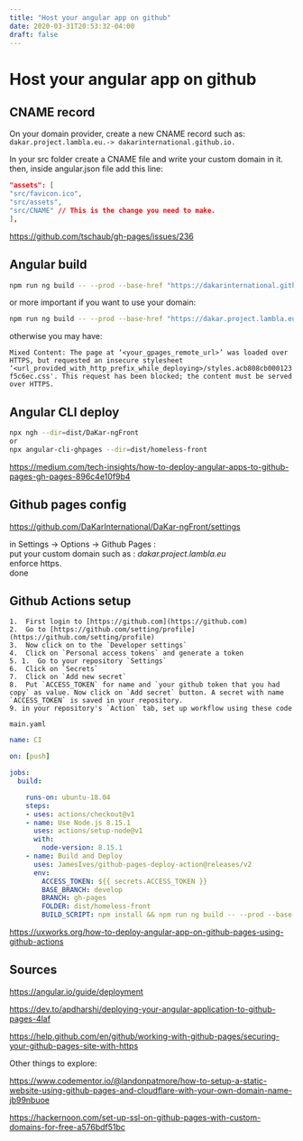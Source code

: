```yaml
---
title: "Host your angular app on github"
date: 2020-03-31T20:53:32-04:00
draft: false
---
```


# Host your angular app on github
  

## CNAME record
  
On your domain provider, create a new CNAME record such as:   
 `dakar.project.lambla.eu.-> dakarinternational.github.io.` 
  
In your src folder create a CNAME file and write your custom domain in it.    
then, inside angular.json file add this line:       

```json
"assets": [  
"src/favicon.ico",  
"src/assets",  
"src/CNAME" // This is the change you need to make.  
],
```
  
https://github.com/tschaub/gh-pages/issues/236
  


## Angular build
  
```bash
npm run ng build -- --prod --base-href "https://dakarinternational.github.io/DaKar-ngFront/"
```

or more important if you want to use your domain:     
```bash  
npm run ng build -- --prod --base-href "https://dakar.project.lambla.eu/"
```  
  
otherwise you may have:    

`Mixed Content: The page at ‘<your_gpages_remote_url>’ was loaded over HTTPS, but requested an insecure stylesheet ‘<url_provided_with_http_prefix_while_deploying>/styles.acb808cb000123f5c6ec.css'. This request has been blocked; the content must be served over HTTPS.`

  
## Angular CLI deploy 
  
```bash
npx ngh --dir=dist/DaKar-ngFront  
or  
npx angular-cli-ghpages --dir=dist/homeless-front
```

https://medium.com/tech-insights/how-to-deploy-angular-apps-to-github-pages-gh-pages-896c4e10f9b4
  
## Github pages config
  

https://github.com/DaKarInternational/DaKar-ngFront/settings
    
in Settings -> Options -> Github Pages :    
put your custom domain such as :  *dakar.project.lambla.eu*    
enforce https.    
done    
  


## Github Actions setup


```
1.  First login to [https://github.com](https://github.com)
2.  Go to [https://github.com/setting/profile](https://github.com/setting/profile)
3.  Now click on to the `Developer settings`
4.  Click on `Personal access tokens` and generate a token
5. 1.  Go to your repository `Settings`
6.  Click on `Secrets`
7.  Click on `Add new secret`
8.  Put `ACCESS_TOKEN` for name and `your github token that you had copy` as value. Now click on `Add secret` button. A secret with name `ACCESS_TOKEN` is saved in your repository.
9. in your repository's `Action` tab, set up workflow using these code

main.yaml
```

```yaml
name: CI

on: [push]

jobs:
  build:

    runs-on: ubuntu-18.04
    steps:
    - uses: actions/checkout@v1
    - name: Use Node.js 8.15.1
      uses: actions/setup-node@v1
      with:
        node-version: 8.15.1
    - name: Build and Deploy
      uses: JamesIves/github-pages-deploy-action@releases/v2
      env:
        ACCESS_TOKEN: ${{ secrets.ACCESS_TOKEN }}
        BASE_BRANCH: develop
        BRANCH: gh-pages
        FOLDER: dist/homeless-front
        BUILD_SCRIPT: npm install && npm run ng build -- --prod --base-href "https://homeless.project.lambla.eu/"
```





https://uxworks.org/how-to-deploy-angular-app-on-github-pages-using-github-actions


## Sources
  
https://angular.io/guide/deployment
    
https://dev.to/apdharshi/deploying-your-angular-application-to-github-pages-4laf
    
https://help.github.com/en/github/working-with-github-pages/securing-your-github-pages-site-with-https
  
  
Other things to explore:    
    
https://www.codementor.io/@landonpatmore/how-to-setup-a-static-website-using-github-pages-and-cloudflare-with-your-own-domain-name-jb99nbuoe
    
https://hackernoon.com/set-up-ssl-on-github-pages-with-custom-domains-for-free-a576bdf51bc    


<!--stackedit_data:
eyJoaXN0b3J5IjpbLTM1MDk0MjQ1NSwtMTA5NjMzODUyMywtMj
A4MzcxNDkxNSwtMjAzODUwMzE3NV19
-->